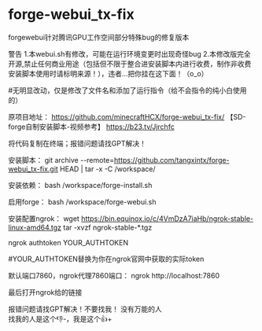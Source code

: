# forge-webui_tx-fix
forgewebui针对腾讯GPU工作空间部分特殊bug的修复版本

警告
1.本webui.sh有修改，可能在运行环境变更时出现奇怪bug
2.本修改版完全开源,禁止任何商业用途（包括但不限于整合进安装脚本内进行收费，制作非收费安装脚本使用时请标明来源！），违者...把你挂在这下面！（o_o）

#无明显改动，仅是修改了文件名和添加了运行指令（给不会指令的纯小白使用的）

原项目地址：
https://github.com/minecraftHCX/forge-webui_tx-fix/
【SD-forge自制安装脚本-视频参考】 https://b23.tv/Jjrchfc

将代码复制在终端；报错问题请找GPT解决！

安装脚本：
git archive --remote=https://github.com/tangxintx/forge-webui_tx-fix.git HEAD | tar -x -C /workspace/

安装依赖：
bash /workspace/forge-install.sh

启用forge：
bash /workspace/forge-webui.sh

安装配置ngrok：
wget https://bin.equinox.io/c/4VmDzA7iaHb/ngrok-stable-linux-amd64.tgz tar -xvzf ngrok-stable-*.tgz

ngrok authtoken YOUR_AUTHTOKEN 

#YOUR_AUTHTOKEN替换为你在ngrok官网中获取的实际token

默认端口7860，ngrok代理7860端口：
ngrok http://localhost:7860

最后打开ngrok给的链接

报错问题请找GPT解决！不要找我！
没有万能的人  
找我的人是这个👎-，我是这个👍+
